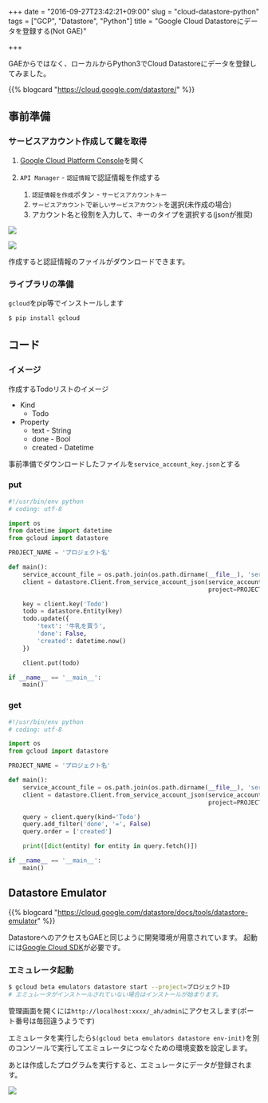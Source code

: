 +++
date = "2016-09-27T23:42:21+09:00"
slug = "cloud-datastore-python"
tags = ["GCP", "Datastore", "Python"]
title = "Google Cloud Datastoreにデータを登録する(Not GAE)"

+++

GAEからではなく、ローカルからPython3でCloud Datastoreにデータを登録してみました。

{{% blogcard "https://cloud.google.com/datastore/" %}}

<!--more-->

## 事前準備

### サービスアカウント作成して鍵を取得

1. [Google Cloud Platform Console](https://console.cloud.google.com/)を開く
1. `API Manager` - `認証情報`で認証情報を作成する

    1. `認証情報を作成`ボタン - `サービスアカウントキー`
    1. `サービスアカウント`で`新しいサービスアカウント`を選択(未作成の場合)
    1. アカウント名と役割を入力して、キーのタイプを選択する(jsonが推奨)

![](/post/2016/09/API-Manager1.jpg)

![](/post/2016/09/API-Manager.jpg)

作成すると認証情報のファイルがダウンロードできます。

### ライブラリの準備

`gcloud`をpip等でインストールします

```sh
$ pip install gcloud
```

## コード

### イメージ

作成するTodoリストのイメージ

- Kind
    - Todo
- Property
    - text - String
    - done - Bool
    - created - Datetime

事前準備でダウンロードしたファイルを`service_account_key.json`とする

### put

```python
#!/usr/bin/env python
# coding: utf-8

import os
from datetime import datetime
from gcloud import datastore

PROJECT_NAME = 'プロジェクト名'

def main():
    service_account_file = os.path.join(os.path.dirname(__file__), 'service_account_key.json')
    client = datastore.Client.from_service_account_json(service_account_file,
                                                        project=PROJECT_NAME)

    key = client.key('Todo')
    todo = datastore.Entity(key)
    todo.update({
        'text': '牛乳を買う',
        'done': False,
        'created': datetime.now()
    })

    client.put(todo)

if __name__ == '__main__':
    main()
```

### get

```python
#!/usr/bin/env python
# coding: utf-8

import os
from gcloud import datastore

PROJECT_NAME = 'プロジェクト名'

def main():
    service_account_file = os.path.join(os.path.dirname(__file__), 'service_account_key.json')
    client = datastore.Client.from_service_account_json(service_account_file,
                                                        project=PROJECT_NAME)

    query = client.query(kind='Todo')
    query.add_filter('done', '=', False)
    query.order = ['created']

    print([dict(entity) for entity in query.fetch()])

if __name__ == '__main__':
    main()
```

## Datastore Emulator

{{% blogcard "https://cloud.google.com/datastore/docs/tools/datastore-emulator" %}}

DatastoreへのアクセスもGAEと同じように開発環境が用意されています。
起動には[Google Cloud SDK](https://cloud.google.com/sdk/)が必要です。

### エミュレータ起動

```sh
$ gcloud beta emulators datastore start --project=プロジェクトID
# エミュレータがインストールされていない場合はインストールが始まります。
```


管理画面を開くには`http://localhost:xxxx/_ah/admin`にアクセスします(ポート番号は毎回違うようです)

エミュレータを実行したら`$(gcloud beta emulators datastore env-init)`を別のコンソールで実行してエミュレータにつなぐための環境変数を設定します。

あとは作成したプログラムを実行すると、エミュレータにデータが登録されます。

![](/post/2016/09/dev_appserver.jpg)
